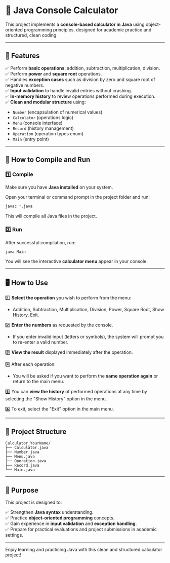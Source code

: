 # 🧮 Java Console Calculator

This project implements a **console-based calculator in Java** using object-oriented programming principles, designed for academic practice and structured, clean coding.

---

## 📌 Features

✅ Perform **basic operations**: addition, subtraction, multiplication, division.  
✅ Perform **power** and **square root** operations.  
✅ Handles **exception cases** such as division by zero and square root of negative numbers.  
✅ **Input validation** to handle invalid entries without crashing.  
✅ **In-memory history** to review operations performed during execution.  
✅ **Clean and modular structure** using:

- `Number` (encapsulation of numerical values)
- `Calculator` (operations logic)
- `Menu` (console interface)
- `Record` (history management)
- `Operation` (operation types enum)
- `Main` (entry point)

---

## 🚀 How to Compile and Run

### **1️⃣ Compile**

Make sure you have **Java installed** on your system.

Open your terminal or command prompt in the project folder and run:

```bash
javac *.java
```

This will compile all Java files in the project.

### **2️⃣ Run**

After successful compilation, run:

```bash
java Main
```

You will see the interactive **calculator menu** appear in your console.

---

## 🖥️ How to Use

1️⃣ **Select the operation** you wish to perform from the menu:

- Addition, Subtraction, Multiplication, Division, Power, Square Root, Show History, Exit.

2️⃣ **Enter the numbers** as requested by the console.

- If you enter invalid input (letters or symbols), the system will prompt you to re-enter a valid number.

3️⃣ **View the result** displayed immediately after the operation.

4️⃣ After each operation:

- You will be asked if you want to perform the **same operation again** or return to the main menu.

5️⃣ You can **view the history** of performed operations at any time by selecting the "Show History" option in the menu.

6️⃣ To exit, select the "Exit" option in the main menu.

---

## 📂 Project Structure

```
Calculator_YourName/
├── Calculator.java
├── Number.java
├── Menu.java
├── Operation.java
├── Record.java
└── Main.java
```

---

## 🎯 Purpose

This project is designed to:

✅ Strengthen **Java syntax** understanding.  
✅ Practice **object-oriented programming** concepts.  
✅ Gain experience in **input validation** and **exception handling**.  
✅ Prepare for practical evaluations and project submissions in academic settings.

---

Enjoy learning and practicing Java with this clean and structured calculator project!
